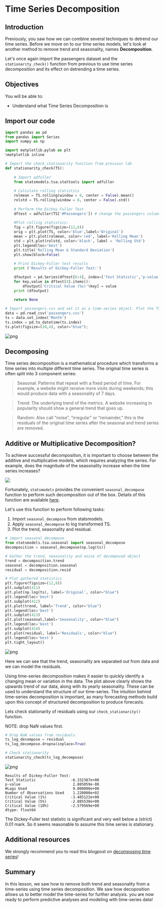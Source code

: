 
# Time Series Decomposition

## Introduction

Previously, you saw how we can combine several techniques to detrend our time series. Before we move on to our time series models, let's look at another method to remove trend and seasonality, names **Decomposition**.

Let's once again import the passengers dataset and the `stationarity_check()` function from previous to use time series decomposition and its effect on detrending a time series.

## Objectives

You will be able to:

* Understand what Time Series Decomposition is


## Import our code


```python
import pandas as pd
from pandas import Series
import numpy as np

import matplotlib.pylab as plt
%matplotlib inline

# Import the check_stationarity function from previous lab
def stationarity_check(TS):
    
    # Import adfuller
    from statsmodels.tsa.stattools import adfuller
    
    # Calculate rolling statistics
    rolmean = TS.rolling(window = 8, center = False).mean()
    rolstd = TS.rolling(window = 8, center = False).std()
    
    # Perform the Dickey Fuller Test
    dftest = adfuller(TS['#Passengers']) # change the passengers column as required 
    
    #Plot rolling statistics:
    fig = plt.figure(figsize=(12,6))
    orig = plt.plot(TS, color='blue',label='Original')
    mean = plt.plot(rolmean, color='red', label='Rolling Mean')
    std = plt.plot(rolstd, color='black', label = 'Rolling Std')
    plt.legend(loc='best')
    plt.title('Rolling Mean & Standard Deviation')
    plt.show(block=False)
    
    # Print Dickey-Fuller test results
    print ('Results of Dickey-Fuller Test:')

    dfoutput = pd.Series(dftest[0:4], index=['Test Statistic','p-value','#Lags Used','Number of Observations Used'])
    for key,value in dftest[4].items():
        dfoutput['Critical Value (%s)'%key] = value
    print (dfoutput)
    
    return None

# Import passengers.csv and set it as a time-series object. Plot the TS
data = pd.read_csv('passengers.csv')
ts = data.set_index('Month')
ts.index = pd.to_datetime(ts.index)
ts.plot(figsize=(10,4), color="blue");
```


![png](index_files/index_2_0.png)


## Decomposing

Time series decomposition is a mathematical procedure which transforms a time series into multiple different time series. The original time series is often split into 3 component series:

>Seasonal: Patterns that repeat with a fixed period of time. For example, a website might receive more visits during weekends; this would produce data with a seasonality of 7 days.

>Trend: The underlying trend of the metrics. A website increasing in popularity should show a general trend that goes up.

>Random: Also call “noise”, “irregular” or “remainder,” this is the residuals of the original time series after the seasonal and trend series are removed.

## Additive or Multiplicative Decomposition?

To achieve successful decomposition, it is important to choose between the additive and multiplicative models, which requires analyzing the series. For example, does the magnitude of the seasonality increase when the time series increases?

![](http://kourentzes.com/forecasting/wp-content/uploads/2014/11/mseas.fig1_.png)


Fortunately, `statsmodels` provides the convenient `seasonal_decompose` function to perform such decomposition out of the box. Details of this function are available [here](http://www.statsmodels.org/dev/generated/statsmodels.tsa.seasonal.seasonal_decompose.html). 

Let's use this function to perform following tasks:
1. Import `seasonal_decompose` from statsmodels.
2. Apply `seasonal_decompose` to log transformed TS. 
3. Plot the trend, seasonality and residual. 


```python
# import seasonal_decompose
from statsmodels.tsa.seasonal import seasonal_decompose
decomposition = seasonal_decompose(np.log(ts))

# Gather the trend, seasonality and noise of decomposed object
trend = decomposition.trend
seasonal = decomposition.seasonal
residual = decomposition.resid

# Plot gathered statistics
plt.figure(figsize=(12,8))
plt.subplot(411)
plt.plot(np.log(ts), label='Original', color="blue")
plt.legend(loc='best')
plt.subplot(412)
plt.plot(trend, label='Trend', color="blue")
plt.legend(loc='best')
plt.subplot(413)
plt.plot(seasonal,label='Seasonality', color="blue")
plt.legend(loc='best')
plt.subplot(414)
plt.plot(residual, label='Residuals', color="blue")
plt.legend(loc='best')
plt.tight_layout()
```


![png](index_files/index_4_0.png)


Here we can see that the trend, seasonality are separated out from data and we can model the residuals.

Using time-series decomposition makes it easier to quickly identify a changing mean or variation in the data. The plot above clearly shows the upwards trend of our data, along with its yearly seasonality. These can be used to understand the structure of our time-series. The intuition behind time-series decomposition is important, as many forecasting methods build upon this concept of structured decomposition to produce forecasts.

Lets check stationarity of residuals using our `check_stationarity()` function.

NOTE: drop NaN values first. 


```python
# Drop NaN values from residuals.
ts_log_decompose = residual
ts_log_decompose.dropna(inplace=True)

# Check stationarity
stationarity_check(ts_log_decompose)
```


![png](index_files/index_6_0.png)


    Results of Dickey-Fuller Test:
    Test Statistic                -6.332387e+00
    p-value                        2.885059e-08
    #Lags Used                     9.000000e+00
    Number of Observations Used    1.220000e+02
    Critical Value (1%)           -3.485122e+00
    Critical Value (5%)           -2.885538e+00
    Critical Value (10%)          -2.579569e+00
    dtype: float64


The Dickey-Fuller test statistic is significant and very well below a (strict) 0.01 mark. So it seems reasonable to assume this time series is stationary.

## Additional resources

We strongly recommend you to read this blogpost on [decomposing time series](https://machinelearningmastery.com/decompose-time-series-data-trend-seasonality/)!

## Summary
In this lesson, we saw how to remove both trend and seasonality from a time-series using time series decomposition. We saw how decoposition allows us to better model the time-series for further analysis. you are now ready to perform predictive analyses and modeling with time-series data!
